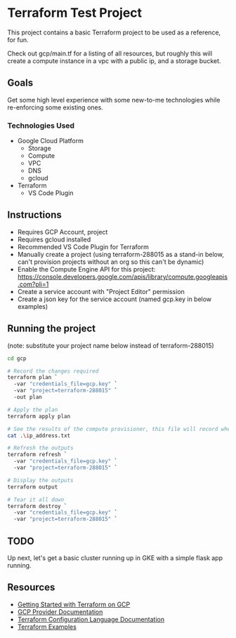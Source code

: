 # Terraform Test Project

This project contains a basic Terraform project to be used as a reference, for fun.

Check out gcp/main.tf for a listing of all resources, but roughly this will create a compute instance in a vpc with a public ip, and a storage bucket.

## Goals

Get some high level experience with some new-to-me technologies while re-enforcing some existing ones.

### Technologies Used

- Google Cloud Platform
  - Storage
  - Compute
  - VPC
  - DNS
  - gcloud
- Terraform
  - VS Code Plugin

## Instructions

- Requires GCP Account, project
- Requires gcloud installed
- Recommended VS Code Plugin for Terraform
- Manually create a project (using terraform-288015 as a stand-in below, can't provision projects without an org so this can't be dynamic)
- Enable the Compute Engine API for this project: https://console.developers.google.com/apis/library/compute.googleapis.com?pli=1
- Create a service account with "Project Editor" permission
- Create a json key for the service account (named gcp.key in below examples)

## Running the project

(note: substitute your project name below instead of terraform-288015)

```bash
cd gcp

# Record the changes required
terraform plan `
  -var "credentials_file=gcp.key" `
  -var "project=terraform-288015" `
  -out plan

# Apply the plan
terraform apply plan

# See the results of the compute provisioner, this file will record when ip are associated
cat .\ip_address.txt

# Refresh the outputs
terraform refresh `
  -var "credentials_file=gcp.key" `
  -var "project=terraform-288015" `

# Display the outputs
terraform output

# Tear it all down
terraform destroy `
  -var "credentials_file=gcp.key" `
  -var "project=terraform-288015" `
```

## TODO

Up next, let's get a basic cluster running up in GKE with a simple flask app running.

## Resources

- [Getting Started with Terraform on GCP](https://learn.hashicorp.com/tutorials/terraform/google-cloud-platform-builld?in=terraform/gcp-get-started)
- [GCP Provider Documentation](https://www.terraform.io/docs/providers/google/index.html)
- [Terraform Configuration Language Documentation](https://www.terraform.io/docs/configuration/index.html)
- [Terraform Examples](https://www.terraform.io/intro/examples/index.html)
